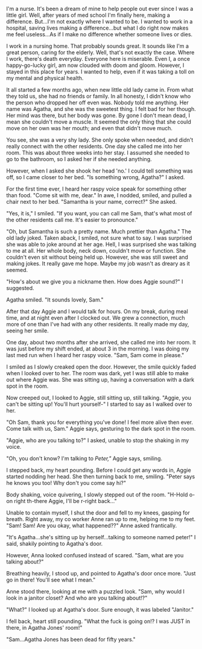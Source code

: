 I'm a nurse. It's been a dream of mine to help people out ever since I was a little girl. Well, after years of med school I'm finally here, making a difference. But...I'm not exactly where I wanted to be. I wanted to work in a hospital, saving lives making a difference...but what I do right now makes me feel useless...As if I make no difference whether someone lives or dies.

I work in a nursing home. That probably sounds great. It sounds like I'm a great person, caring for the elderly. Well, that's not exactly the case. Where I work, there's death everyday. Everyone here is miserable. Even I, a once happy-go-lucky girl, am now clouded with doom and gloom. However, I stayed in this place for years. I wanted to help, even if it was taking a toll on my mental and physical health. 

It all started a few months ago, when new little old lady came in. From what they told us, she had no friends or family. In all honesty, I didn't know who the person who dropped her off even was. Nobody told me anything. Her name was Agatha, and she was the sweetest thing. I felt bad for her though. Her mind was there, but her body was gone. By gone I don't mean dead, I mean she couldn't move a muscle. It seemed the only thing that she could move on her own was her mouth; and even that didn't move much. 

You see, she was a very shy lady. She only spoke when needed, and didn't really connect with the other residents. One day she called me into her room. This was about three weeks into her stay. I assumed she needed to go to the bathroom, so I asked her if she needed anything. 

However, when I asked she shook her head 'no.' I could tell something was off, so I came closer to her bed. "Is something wrong, Agatha?" I asked.

For the first time ever, I heard her raspy voice speak for something other than food. "Come sit with me, dear." In awe, I nodded, smiled, and pulled a chair next to her bed. "Samantha is your name, correct?" She asked.

"Yes, it is," I smiled. "If you want, you can call me Sam, that's what most of the other residents call me. It's easier to pronounce."

"Oh, but Samantha is such a pretty name. Much prettier than Agatha." The old lady joked. Taken aback, I smiled, not sure what to say. I was surprised she was able to joke around at her age. Hell, I was surprised she was talking to me at all. Her whole body, neck down, couldn't move or function. She couldn't even sit without being held up. However, she was still sweet and making jokes. It really gave me hope. Maybe my job wasn't as dreary as it seemed.

"How's about we give you a nickname then. How does Aggie sound?" I suggested. 

Agatha smiled. "It sounds lovely, Sam."

After that day Aggie and I would talk for hours. On my break, during meal time, and at night even after I clocked out. We grew a connection, much more of one than I've had with any other residents. It really made my day, seeing her smile. 

One day, about two months after she arrived, she called me into her room. It was just before my shift ended, at about 3 in the morning. I was doing my last med run when I heard her raspy voice. "Sam, Sam come in please."

I smiled as I slowly creaked open the door. However, the smile quickly faded when I looked over to her. The room was dark, yet I was still able to make out where Aggie was. She was sitting up, having a conversation with a dark spot in the room. 

Now creeped out, I looked to Aggie, still sitting up, still talking. "Aggie, you can't be sitting up! You'll hurt yourself-" I started to say as I walked over to her. 

"Oh Sam, thank you for everything you've done! I feel more alive then ever. Come talk with us, Sam." Aggie says, gesturing to the dark spot in the room.

"Aggie, who are you talking to?" I asked, unable to stop the shaking in my voice.

"Oh, you don't know? I'm talking to *Peter,"* Aggie says, smiling. 

I stepped back, my heart pounding. Before I could get any words in, Aggie started nodding her head. She then turning back to me, smiling. "Peter says he knows you too! Why don't you come say hi?"

Body shaking, voice quivering, I slowly stepped out of the room. "H-Hold o-on right th-there Aggie, I'll be r-right back..."

Unable to contain myself, I shut the door and fell to my knees, gasping for breath. Right away, my co worker Anne ran up to me, helping me to my feet. "Sam! Sam! Are you okay, what happened??" Anne asked frantically. 

"It's Agatha...she's sitting up by herself...talking to someone named peter!" I said, shakily pointing to Agatha's door.

However, Anna looked confused instead of scared. "Sam, what are you talking about?"

Breathing heavily, I stood up, and pointed to Agatha's door once more. "Just go in there! You'll see what I mean."

Anne stood there, looking at me with a puzzled look. "Sam, why would I look in a janitor closet? And who are you talking about!?"

"What?" I looked up at Agatha's door. Sure enough, it was labeled "Janitor."

I fell back, heart still pounding. "What the fuck is going on!? I was JUST in there, in Agatha Jones' room!"

"Sam...Agatha Jones has been dead for fifty years."